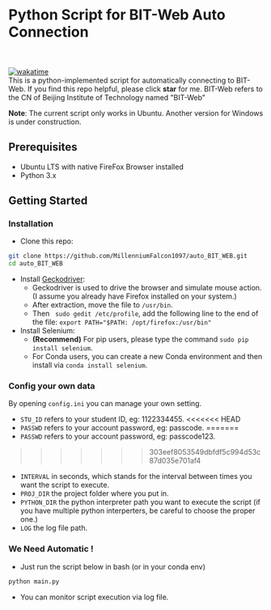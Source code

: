 # Python Script for BIT-Web Auto Connection
<br><br>
[![wakatime](https://wakatime.com/badge/github/MillenniumFalcon1097/auto_BIT_WEB.svg)](https://wakatime.com/badge/github/MillenniumFalcon1097/auto_BIT_WEB)  
This is a python-implemented script for automatically connecting to BIT-Web. If you find this repo helpful, please click **star** for me.
BIT-Web refers to the CN of Beijing Institute of Technology named "BIT-Web"

**Note**: The current script only works in Ubuntu. Another version for Windows is under construction.  

## Prerequisites
- Ubuntu LTS with native FireFox Browser installed
- Python 3.x


## Getting Started
### Installation

- Clone this repo:
```bash
git clone https://github.com/MillenniumFalcon1097/auto_BIT_WEB.git
cd auto_BIT_WEB
```
- Install [Geckodriver](https://github.com/mozilla/geckodriver/releases):  
   - Geckodriver is used to drive the browser and simulate mouse action. (I assume you already have Firefox installed on your system.)
  - After extraction, move the file to `/usr/bin`.
  - Then ` sudo gedit /etc/profile`, add the following line to the end of the file:
  `export PATH="$PATH: /opt/firefox:/usr/bin"`
- Install Selenium:
  - **(Recommend)** For pip users, please type the command `sudo pip install selenium`.
  - For Conda users, you can create a new Conda environment and then install via `conda install selenium`.

### Config your own data  
By opening `config.ini` you can manage your own setting.
  - `STU_ID` refers to your student ID, eg: 1122334455.
<<<<<<< HEAD
  - `PASSWD` refers to your account password, eg: passcode.
=======
  - `PASSWD` refers to your account password, eg: passcode123.
>>>>>>> 303eef8053549dbfdf5c994d53c87d035e701af4
  - `INTERVAL` in seconds, which stands for the interval between times you want the script to execute. 
  - `PROJ_DIR` the project folder where you put in.
  - `PYTHON_DIR` the python interpreter path you want to execute the script (if you have multiple python interperters, be careful to choose the proper one.)
  - `LOG` the log file path.

### We Need Automatic !
- Just run the script below in bash (or in your conda env)
```bash
python main.py
```
- You can monitor script execution via log file.
